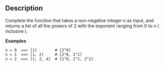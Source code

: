 ## Description

Complete the function that takes a non-negative integer n as input, and returns a list of all the powers of 2 with the exponent ranging from 0 to n ( inclusive ).

**Examples**

```
n = 0  ==> [1]        # [2^0]
n = 1  ==> [1, 2]     # [2^0, 2^1]
n = 2  ==> [1, 2, 4]  # [2^0, 2^1, 2^2]
```
